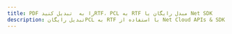 ---title: PDF را به  تبدیل کنیدRTF، PCL به RTF مبدل رایگان یا Net SDKdescription: تبدیل رایگانPCL به RTF با استفاده از Net Cloud APIs & SDK همچنین اسناد PDF را در Cloud ایجاد، ویرایش و رندر کنید.---